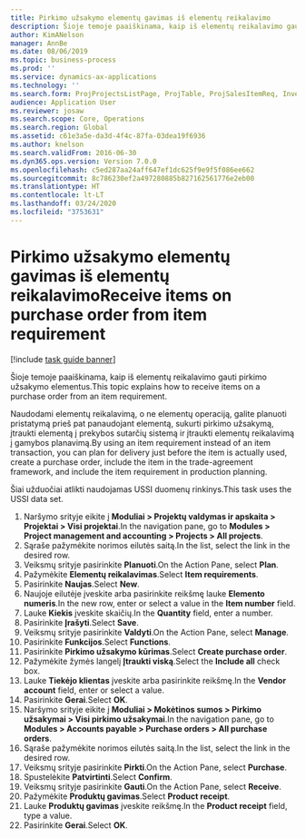 ```yaml
---
title: Pirkimo užsakymo elementų gavimas iš elementų reikalavimo
description: Šioje temoje paaiškinama, kaip iš elementų reikalavimo gauti pirkimo užsakymo elementus.
author: KimANelson
manager: AnnBe
ms.date: 08/06/2019
ms.topic: business-process
ms.prod: ''
ms.service: dynamics-ax-applications
ms.technology: ''
ms.search.form: ProjProjectsListPage, ProjTable, ProjSalesItemReq, InventItemIdLookupSimple, PurchCreateFromSalesOrder, VendAccountItemLookup, PurchTable, PurchEditLines
audience: Application User
ms.reviewer: josaw
ms.search.scope: Core, Operations
ms.search.region: Global
ms.assetid: c61e3a5e-da3d-4f4c-87fa-03dea19f6936
ms.author: knelson
ms.search.validFrom: 2016-06-30
ms.dyn365.ops.version: Version 7.0.0
ms.openlocfilehash: c5ed287aa24aff647ef1dc625f9e9f5f086ee662
ms.sourcegitcommit: 8c786230ef2a497280885b827162561776e2eb00
ms.translationtype: HT
ms.contentlocale: lt-LT
ms.lasthandoff: 03/24/2020
ms.locfileid: "3753631"
---
```

# <a name="receive-items-on-purchase-order-from-item-requirement"></a><span data-ttu-id="78011-103">Pirkimo užsakymo elementų gavimas iš elementų reikalavimo</span><span class="sxs-lookup"><span data-stu-id="78011-103">Receive items on purchase order from item requirement</span></span>

[!include [task guide banner](../../includes/task-guide-banner.md)]

<span data-ttu-id="78011-104">Šioje temoje paaiškinama, kaip iš elementų reikalavimo gauti pirkimo užsakymo elementus.</span><span class="sxs-lookup"><span data-stu-id="78011-104">This topic explains how to receive items on a purchase order from an item requirement.</span></span>

<span data-ttu-id="78011-105">Naudodami elementų reikalavimą, o ne elementų operaciją, galite planuoti pristatymą prieš pat panaudojant elementą, sukurti pirkimo užsakymą, įtraukti elementą į prekybos sutarčių sistemą ir įtraukti elementų reikalavimą į gamybos planavimą.</span><span class="sxs-lookup"><span data-stu-id="78011-105">By using an item requirement instead of an item transaction, you can plan for delivery just before the item is actually used, create a purchase order, include the item in the trade-agreement framework, and include the item requirement in production planning.</span></span> 

<span data-ttu-id="78011-106">Šiai užduočiai atlikti naudojamas USSI duomenų rinkinys.</span><span class="sxs-lookup"><span data-stu-id="78011-106">This task uses the USSI data set.</span></span>

1. <span data-ttu-id="78011-107">Naršymo srityje eikite į **Moduliai > Projektų valdymas ir apskaita > Projektai > Visi projektai**.</span><span class="sxs-lookup"><span data-stu-id="78011-107">In the navigation pane, go to **Modules > Project management and accounting > Projects > All projects**.</span></span>
2. <span data-ttu-id="78011-108">Sąraše pažymėkite norimos eilutės saitą.</span><span class="sxs-lookup"><span data-stu-id="78011-108">In the list, select the link in the desired row.</span></span>
3. <span data-ttu-id="78011-109">Veiksmų srityje pasirinkite **Planuoti**.</span><span class="sxs-lookup"><span data-stu-id="78011-109">On the Action Pane, select **Plan**.</span></span>
4. <span data-ttu-id="78011-110">Pažymėkite **Elementų reikalavimas**.</span><span class="sxs-lookup"><span data-stu-id="78011-110">Select **Item requirements**.</span></span>
5. <span data-ttu-id="78011-111">Pasirinkite **Naujas**.</span><span class="sxs-lookup"><span data-stu-id="78011-111">Select **New**.</span></span>
6. <span data-ttu-id="78011-112">Naujoje eilutėje įveskite arba pasirinkite reikšmę lauke **Elemento numeris**.</span><span class="sxs-lookup"><span data-stu-id="78011-112">In the new row, enter or select a value in the **Item number** field.</span></span>
7. <span data-ttu-id="78011-113">Lauke **Kiekis** įveskite skaičių.</span><span class="sxs-lookup"><span data-stu-id="78011-113">In the **Quantity** field, enter a number.</span></span>
8. <span data-ttu-id="78011-114">Pasirinkite **Įrašyti**.</span><span class="sxs-lookup"><span data-stu-id="78011-114">Select **Save**.</span></span>
9. <span data-ttu-id="78011-115">Veiksmų srityje pasirinkite **Valdyti**.</span><span class="sxs-lookup"><span data-stu-id="78011-115">On the Action Pane, select **Manage**.</span></span>
10. <span data-ttu-id="78011-116">Pasirinkite **Funkcijos**.</span><span class="sxs-lookup"><span data-stu-id="78011-116">Select **Functions**.</span></span>
11. <span data-ttu-id="78011-117">Pasirinkite **Pirkimo užsakymo kūrimas**.</span><span class="sxs-lookup"><span data-stu-id="78011-117">Select **Create purchase order**.</span></span>
12. <span data-ttu-id="78011-118">Pažymėkite žymės langelį **Įtraukti viską**.</span><span class="sxs-lookup"><span data-stu-id="78011-118">Select the **Include all** check box.</span></span>
13. <span data-ttu-id="78011-119">Lauke **Tiekėjo klientas** įveskite arba pasirinkite reikšmę.</span><span class="sxs-lookup"><span data-stu-id="78011-119">In the **Vendor account** field, enter or select a value.</span></span>
14. <span data-ttu-id="78011-120">Pasirinkite **Gerai**.</span><span class="sxs-lookup"><span data-stu-id="78011-120">Select **OK**.</span></span>
15. <span data-ttu-id="78011-121">Naršymo srityje eikite į **Moduliai > Mokėtinos sumos > Pirkimo užsakymai > Visi pirkimo užsakymai**.</span><span class="sxs-lookup"><span data-stu-id="78011-121">In the navigation pane, go to **Modules > Accounts payable > Purchase orders > All purchase orders**.</span></span>
16. <span data-ttu-id="78011-122">Sąraše pažymėkite norimos eilutės saitą.</span><span class="sxs-lookup"><span data-stu-id="78011-122">In the list, select the link in the desired row.</span></span>
17. <span data-ttu-id="78011-123">Veiksmų srityje pasirinkite **Pirkti**.</span><span class="sxs-lookup"><span data-stu-id="78011-123">On the Action Pane, select **Purchase**.</span></span>
18. <span data-ttu-id="78011-124">Spustelėkite **Patvirtinti**.</span><span class="sxs-lookup"><span data-stu-id="78011-124">Select **Confirm**.</span></span>
19. <span data-ttu-id="78011-125">Veiksmų srityje pasirinkite **Gauti**.</span><span class="sxs-lookup"><span data-stu-id="78011-125">On the Action Pane, select **Receive**.</span></span>
20. <span data-ttu-id="78011-126">Pažymėkite **Produktų gavimas**.</span><span class="sxs-lookup"><span data-stu-id="78011-126">Select **Product receipt**.</span></span>
21. <span data-ttu-id="78011-127">Lauke **Produktų gavimas** įveskite reikšmę.</span><span class="sxs-lookup"><span data-stu-id="78011-127">In the **Product receipt** field, type a value.</span></span>
22. <span data-ttu-id="78011-128">Pasirinkite **Gerai**.</span><span class="sxs-lookup"><span data-stu-id="78011-128">Select **OK**.</span></span>

